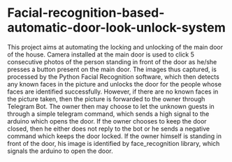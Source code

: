 # Facial-recognition-based-automatic-door-look-unlock-system
This project aims at automating the locking and unlocking of the main door of the house. Camera installed at the main door is used to click 5 consecutive photos of the person standing in front of the door as he/she presses a button present on the main door. The images thus captured, is processed by the Python Facial Recognition software, which then detects any known faces in the picture and unlocks the door for the people whose faces are identified successfully. However, if there are no known faces in the picture taken, then the picture is forwarded to the owner through Telegram Bot. The owner then may choose to let the unknown guests in through a simple telegram command, which sends a high signal to the arduino which  opens the door. If the owner chooses to keep the door closed, then he either does not reply to the bot or he sends a negative command which keeps the door locked. If the owner himself is standing in front of the door, his image is identified by face_recognition library, which signals the arduino to open the door. 
